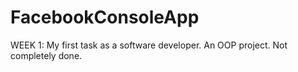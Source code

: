 # FacebookConsoleApp
WEEK 1: My first task as a software developer. An OOP project. Not completely done.

